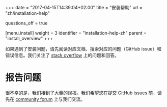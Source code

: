 +++
date = "2017-04-15T14:39:04+02:00"
title = "安装帮助"
url = "zh/installation-help"

questions_off = true

[menu.install]
  weight = 3
  identifier = "installation-help-zh"
  parent = "install_overview"
+++

<!--If you are experiencing installation issues please be sure to read the documentation and search for existing issues and error messages using the site search. We monitor [stack overflow](http://stackoverflow.com/questions/tagged/drone.io) for questions and answers.-->

如果遇到了安装问题，请先阅读对应文档、搜索对应的问题（GitHub issue）和错误信息。我们关注了  [stack overflow](http://stackoverflow.com/questions/tagged/drone.io)  上的问题和回答。

<!--
You can also post questions or comments to our [community forum](https://discourse.drone.io). This is a great place to directly interact with the project maintainers and community members.
-->

<!--# Reporting Issues-->

# 报告问题

<!--We unfortunately receive a large number of false positive issues. We ask that you discuss potential problems in our [community forum](discourse.drone.io) before creating github issues.-->

很不幸的是，我们接到了大量的误报。我们希望您在提交 GitHub issues 前，请先在 [community forum](https://discourse.drone.io/) 上与我们交流。

